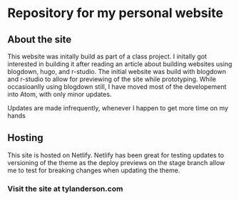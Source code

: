 # Repository for my personal website

## About the site
This website was initally build as part of a class project. I initally got interested in building it after reading an article about building websites using blogdown, hugo, and r-studio. The initial website was build with blogdown and r-studio to allow for previewing of the site while prototyping. While occasioanlly using blogdown still, I have moved most of the developement into Atom, with only minor updates.

Updates are made infrequently, whenever I happen to get more time on my hands

## Hosting
This site is hosted on Netlify. Netlify has been great for testing updates to versioning of the theme as the deploy previews on the stage branch allow me to test for breaking changes when updating the theme.

### Visit the site at tylanderson.com
